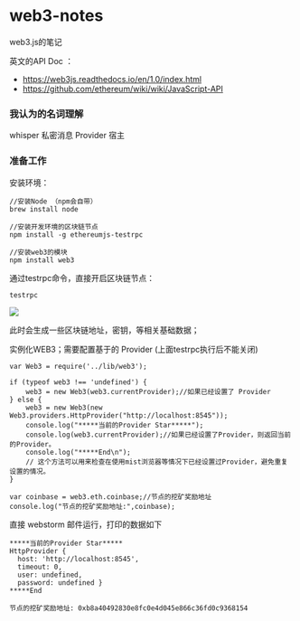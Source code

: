 # web3-notes
web3.js的笔记

英文的API Doc ：

- https://web3js.readthedocs.io/en/1.0/index.html
- https://github.com/ethereum/wiki/wiki/JavaScript-API


### 我认为的名词理解

whisper 	私密消息
Provider	宿主

### 准备工作

安装环境：

	//安装Node （npm会自带）
	brew install node

	//安装开发环境的区块链节点
	npm install -g ethereumjs-testrpc

	//安装web3的模块
	npm install web3


通过testrpc命令，直接开启区块链节点：

	testrpc


![](https://i.imgur.com/W3oPOLb.png)

此时会生成一些区块链地址，密钥，等相关基础数据；

实例化WEB3；需要配置基于的 Provider (上面testrpc执行后不能关闭)

	var Web3 = require('../lib/web3');
	
	if (typeof web3 !== 'undefined') {
	    web3 = new Web3(web3.currentProvider);//如果已经设置了 Provider
	} else {
	    web3 = new Web3(new Web3.providers.HttpProvider("http://localhost:8545"));
	    console.log("*****当前的Provider Star*****");
	    console.log(web3.currentProvider);//如果已经设置了Provider，则返回当前的Provider。
	    console.log("*****End\n");
	    // 这个方法可以用来检查在使用mist浏览器等情况下已经设置过Provider，避免重复设置的情况。
	}
	
	var coinbase = web3.eth.coinbase;//节点的挖矿奖励地址
	console.log("节点的挖矿奖励地址:",coinbase);

直接 webstorm 邮件运行，打印的数据如下

	*****当前的Provider Star*****
	HttpProvider {
	  host: 'http://localhost:8545',
	  timeout: 0,
	  user: undefined,
	  password: undefined }
	*****End
	
	节点的挖矿奖励地址: 0xb8a40492830e8fc0e4d045e866c36fd0c9368154

